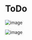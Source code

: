 # ToDo

![image](https://github.com/Axstr0n/Projects/assets/111118363/483d34eb-b6e6-4026-b8a5-0e2518973462)

![image](https://github.com/Axstr0n/Projects/assets/111118363/f85007a0-94a0-4e36-94ce-ea249e0688ec)

